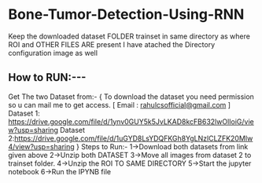 # Bone-Tumor-Detection-Using-RNN
Keep the downloaded dataset FOLDER trainset in same directory as where ROI and OTHER FILES ARE present
I have atached the Directory configuration image as well



How to RUN:---
------------------------------------------------------------------------------------------------------------------
Get The two Dataset from:-
{
To download the dataset you need permission so u can mail me to get access. [ Email : rahulcsofficial@gmail.com ]
Dataset 1: https://drive.google.com/file/d/1ynv0GUY5k5JvLKAD8kcFB632lwOlIoiG/view?usp=sharing
Dataset 2:https://drive.google.com/file/d/1uGYD8LsYDQFKGh8YgLNzlCLZFK20MIw4/view?usp=sharing
}
Steps to Run:-
1->Download both datasets from link given above
2->Unzip both DATASET
3->Move all images from dataset 2 to trainset folder.
4->Unzip the ROI TO SAME DIRECTORY
5->Start the jupyter notebook
6->Run the IPYNB file

